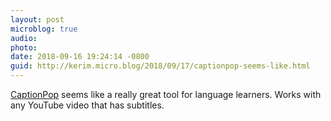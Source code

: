```yaml
---
layout: post
microblog: true
audio: 
photo: 
date: 2018-09-16 19:24:14 -0800
guid: http://kerim.micro.blog/2018/09/17/captionpop-seems-like.html
---
```

[CaptionPop](https://www.captionpop.com/) seems like a really great tool for language learners. Works with any YouTube video that has subtitles. 

